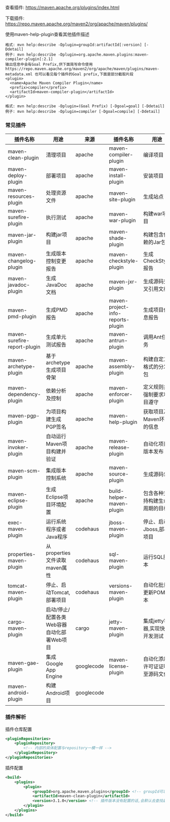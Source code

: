 查看插件: https://maven.apache.org/plugins/index.html

下载插件: https://repo.maven.apache.org/maven2/org/apache/maven/plugins/

使用maven-help-plugin查看其他插件描述
```shell
格式: mvn help:describe -Dplugin=groupId:artifactId[:version] [-Ddetail]
例子: mvn help:describe -Dplugin=org.apache.maven.plugins:maven-compiler-plugin[:2.1]
输出信息中会有Goal Prefix,供下面简写命令使用
https://repo.maven.apache.org/maven2/org/apache/maven/plugins/maven-metadata.xml 也可以看见每个插件的Goal prefix,下面是部分截取片段
<plugin>
  <name>Apache Maven Compiler Plugin</name>
  <prefix>compiler</prefix>
  <artifactId>maven-compiler-plugin</artifactId>
</plugin>

格式: mvn help:describe -Dplugin=(Goal Prefix) [-Dgoal=goal] [-Ddetail]
例子: mvn help:describe -Dplugin=compiler [-Dgoal=compile] [-Ddetail]
```

### 常见插件

| 插件名称                         | 用途                        | 来源         | 插件名称                              | 用途                 | 来源         |
|------------------------------|---------------------------|------------|-----------------------------------|--------------------|------------|
| maven-clean-plugin           | 清理项目                      | apache     | maven-compiler-plugin             | 编译项目               | apache     |
| maven-deploy-plugin          | 部署项目                      | apache     | maven-install-plugin              | 安装项目               | apache     |
| maven-resources-plugin       | 处理资源文件                    | apache     | maven-site-plugin                 | 生成站点               | apache     |
| maven-surefire-plugin        | 执行测试                      | apache     | maven-war-plugin                  | 构建war项目            | apache     |
| maven-jar-plugin             | 构建jar项目                   | apache     | maven-shade-plugin                | 构建包含依赖的Jar包        | apache     |
| maven-changelog-plugin       | 生成版本控制变更报告                | apache     | maven-checkstyle-plugin           | 生成CheckStyle报告     | apache     |
| maven-javadoc-plugin         | 生成JavaDoc文档               | apache     | maven-jxr-plugin                  | 生成源码交叉引用文档         | apache     |
| maven-pmd-plugin             | 生成PMD报告                   | apache     | maven-project-info-reports-plugin | 生成项目信息报告           | apache     |
| maven-surefire-report-plugin | 生成单元测试报告                  | apache     | maven-antrun-plugin               | 调用Ant任务            | apache     |
| maven-archetype-plugin       | 基于archetype生成项目骨架         | apache     | maven-assembly-plugin             | 构建自定义格式的分发包        | apache     |
| maven-dependency-plugin      | 依赖分析及控制                   | apache     | maven-enforcer-plugin             | 定义规则并强制要求项目遵守      | apache     |
| maven-pgp-plugin             | 为项目构建生成PGP签名              | apache     | maven-help-plugin                 | 获取项目及Maven环境的信息    | apache     |
| maven-invoker-plugin         | 自动运行Maven项目构建并验证          | apache     | maven-release-plugin              | 自动化项目版本发布          | apache     |
| maven-scm-plugin             | 集成版本控制系统                  | apache     | maven-source-plugin               | 生成源码包              | apache     |
| maven-eclipse-plugin         | 生成Eclipse项目环境配置           | apache     | build-helper-maven-plugin         | 包含各种支持构建生命周期的目标    | codehaus   |
| exec-maven-plugin            | 运行系统程序或者Java程序            | codehaus   | jboss-maven-plugin                | 停止、启动Jboss,部署项目    | codehaus   |
| properties-maven-plugin      | 从properties文件读取maven属性    | codehaus   | sql-maven-plugin                  | 运行SQL脚本            | codehaus   |
| tomcat-maven-plugin          | 停止、启动Tomcat,部署项目          | codehaus   | versions-maven-plugin             | 自动化批量更新POM版本       | codehaus   |
| cargo-maven-plugin           | 启动/停止/配置各类Web容器自动化部署Web项目 | cargo      | jetty-maven-plugin                | 集成jetty容器,实现快速开发测试 | eclipse    |
| maven-gae-plugin             | 集成Google App Engine       | googlecode | maven-license-plugin              | 自动化添加许可证证明至源码文件    | googlecode |
| maven-android-plugin         | 构建Android项目               | googlecode |                                   |                    |            |


### 插件解析
插件仓库配置
```xml
<pluginRepositories>
    <pluginRepository>
        <!-- 内部的具体配置与repository一模一样 -->
    </pluginRepository>
</pluginRepositories>
```
插件配置
```xml
<build>
    <plugins>
        <plugin>
            <groupId>org.apache.maven.plugins</groupId> <!-- groupId可以不配置,默认就是org.apache.maven.plugins -->
            <artifactId>maven-clean-plugin</artifactId>
            <version>3.1.0</version> <!-- 插件版本没有配置的话,会默认去查找最新的版本, -->
        </plugin>
    </plugins>
</build>
```